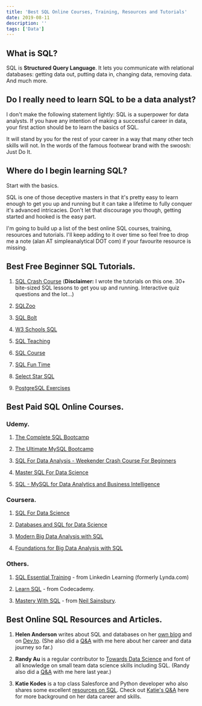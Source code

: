 ```yaml
---
title: 'Best SQL Online Courses, Training, Resources and Tutorials'
date: 2019-08-11
description: ''
tags: ['Data']
---
```

## What is SQL?

SQL is **Structured Query Language**. It lets you communicate with relational databases: getting data out, putting data in, changing data, removing data. And much more.

## Do I really need to learn SQL to be a data analyst?

I don't make the following statement lightly: SQL is a superpower for data analysts. If you have any intention of making a successful career in data, your first action should be to learn the basics of SQL.

It will stand by you for the rest of your career in a way that many other tech skills will not. In the words of the famous footwear brand with the swoosh: Just Do It.

## Where do I begin learning SQL?

Start with the basics.

SQL is one of those deceptive masters in that it's pretty easy to learn enough to get you up and running but it can take a lifetime to fully conquer it's advanced intricacies. Don't let that discourage you though, getting started and hooked is the easy part.

I'm going to build up a list of the best online SQL courses, training, resources and tutorials. I'll keep adding to it over time so feel free to drop me a note (alan AT simpleanalytical DOT com) if your favourite resource is missing.

## Best Free Beginner SQL Tutorials.

1. [SQL Crash Course](https://sqlcrashcourse.com)
(**Disclaimer:** I wrote the tutorials on this one. 30+ bite-sized SQL lessons to get you up and running. Interactive quiz questions and the lot...)

2. [SQLZoo](https://sqlzoo.net/)

3. [SQL Bolt](https://sqlbolt.com)

4. [W3 Schools SQL](https://w3schools.com/sql/)

5. [SQL Teaching](http://sqlteaching.com)

6. [SQL Course](http://www.sqlcourse.com)

7. [SQL Fun Time](https://www.sqlfuntime.com/)

8. [Select Star SQL](https://selectstarsql.com/)

9. [PostgreSQL Exercises](https://pgexercises.com/)

## Best Paid SQL Online Courses.

### Udemy.

1. [The Complete SQL Bootcamp](https://www.udemy.com/the-complete-sql-bootcamp/)

2. [The Ultimate MySQL Bootcamp](https://www.udemy.com/the-ultimate-mysql-bootcamp-go-from-sql-beginner-to-expert/)

3. [SQL For Data Analysis - Weekender Crash Course For Beginners](https://www.udemy.com/sql-for-newbs/) 

4. [Master SQL For Data Science](https://www.udemy.com/master-sql-for-data-science/)

5. [SQL - MySQL for Data Analytics and Business Intelligence](https://www.udemy.com/sql-mysql-for-data-analytics-and-business-intelligence/)

### Coursera.

1. [SQL For Data Science](https://www.coursera.org/learn/sql-for-data-science)

2. [Databases and SQL for Data Science](https://www.coursera.org/learn/sql-data-science)

3. [Modern Big Data Analysis with SQL](https://www.coursera.org/specializations/cloudera-big-data-analysis-sql)

4. [Foundations for Big Data Analysis with SQL](https://www.coursera.org/learn/foundations-big-data-analysis-sql)

### Others.

1. [SQL Essential Training](https://www.linkedin.com/learning/sql-essential-training-2) - from Linkedin Learning (formerly Lynda.com)

2. [Learn SQL](https://www.codecademy.com/learn/learn-sql) - from Codecademy.

3. [Mastery With SQL](https://www.masterywithsql.com/) - from [Neil Sainsbury](https://www.masterywithdata.com/).


## Best Online SQL Resources and Articles.

1. **Helen Anderson** writes about SQL and databases on her [own blog](http://www.helenanderson.co.nz/) and on [Dev.to](https://dev.to/helenanders26). (She also did a [Q&A](https://alanhylands.com/analysts-assemble-qa-helen-anderson) with me here about her career and data journey so far.)

2. **Randy Au** is a regular contributor to [Towards Data Science](https://towardsdatascience.com/@Randy_Au) and font of all knowledge on small team data science skills including SQL. (Randy also did a [Q&A](https://alanhylands.com/analysts-assemble-qa-randy-au) with me here last year.)

3. **Katie Kodes** is a top class Salesforce and Python developer who also shares some excellent [resources on SQL](https://katiekodes.com/sql-every-join/). Check out [Katie's Q&A](https://alanhylands.com/analysts-assemble-qa-with-katie-kodes) here for more background on her data career and skills.